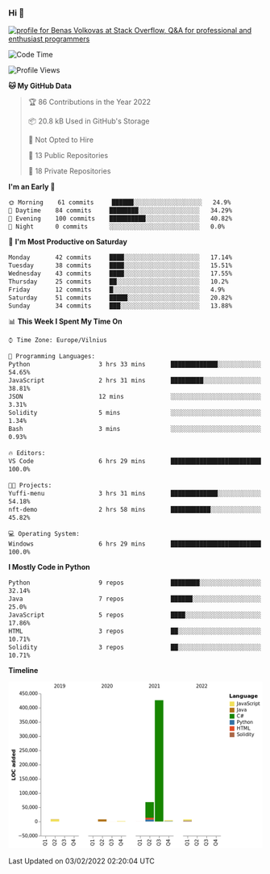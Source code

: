 ### Hi 👋
<a href="https://stackoverflow.com/users/14954249/benas-volkovas"><img src="https://stackoverflow.com/users/flair/14954249.png?theme=dark" width="208" height="58" alt="profile for Benas Volkovas at Stack Overflow, Q&amp;A for professional and enthusiast programmers" title="profile for Benas Volkovas at Stack Overflow, Q&amp;A for professional and enthusiast programmers"></a>

<!--START_SECTION:waka-->
![Code Time](http://img.shields.io/badge/Code%20Time-561%20hrs%2043%20mins-blue)

![Profile Views](http://img.shields.io/badge/Profile%20Views-0-blue)

**🐱 My GitHub Data** 

> 🏆 86 Contributions in the Year 2022
 > 
> 📦 20.8 kB Used in GitHub's Storage 
 > 
> 🚫 Not Opted to Hire
 > 
> 📜 13 Public Repositories 
 > 
> 🔑 18 Private Repositories  
 > 
**I'm an Early 🐤** 

```text
🌞 Morning    61 commits     ██████░░░░░░░░░░░░░░░░░░░   24.9% 
🌆 Daytime    84 commits     ████████░░░░░░░░░░░░░░░░░   34.29% 
🌃 Evening    100 commits    ██████████░░░░░░░░░░░░░░░   40.82% 
🌙 Night      0 commits      ░░░░░░░░░░░░░░░░░░░░░░░░░   0.0%

```
📅 **I'm Most Productive on Saturday** 

```text
Monday       42 commits     ████░░░░░░░░░░░░░░░░░░░░░   17.14% 
Tuesday      38 commits     ████░░░░░░░░░░░░░░░░░░░░░   15.51% 
Wednesday    43 commits     ████░░░░░░░░░░░░░░░░░░░░░   17.55% 
Thursday     25 commits     ██░░░░░░░░░░░░░░░░░░░░░░░   10.2% 
Friday       12 commits     █░░░░░░░░░░░░░░░░░░░░░░░░   4.9% 
Saturday     51 commits     █████░░░░░░░░░░░░░░░░░░░░   20.82% 
Sunday       34 commits     ███░░░░░░░░░░░░░░░░░░░░░░   13.88%

```


📊 **This Week I Spent My Time On** 

```text
⌚︎ Time Zone: Europe/Vilnius

💬 Programming Languages: 
Python                   3 hrs 33 mins       █████████████░░░░░░░░░░░░   54.65% 
JavaScript               2 hrs 31 mins       █████████░░░░░░░░░░░░░░░░   38.81% 
JSON                     12 mins             ░░░░░░░░░░░░░░░░░░░░░░░░░   3.31% 
Solidity                 5 mins              ░░░░░░░░░░░░░░░░░░░░░░░░░   1.34% 
Bash                     3 mins              ░░░░░░░░░░░░░░░░░░░░░░░░░   0.93%

🔥 Editors: 
VS Code                  6 hrs 29 mins       █████████████████████████   100.0%

🐱‍💻 Projects: 
Yuffi-menu               3 hrs 31 mins       █████████████░░░░░░░░░░░░   54.18% 
nft-demo                 2 hrs 58 mins       ███████████░░░░░░░░░░░░░░   45.82%

💻 Operating System: 
Windows                  6 hrs 29 mins       █████████████████████████   100.0%

```

**I Mostly Code in Python** 

```text
Python                   9 repos             ████████░░░░░░░░░░░░░░░░░   32.14% 
Java                     7 repos             ██████░░░░░░░░░░░░░░░░░░░   25.0% 
JavaScript               5 repos             ████░░░░░░░░░░░░░░░░░░░░░   17.86% 
HTML                     3 repos             ██░░░░░░░░░░░░░░░░░░░░░░░   10.71% 
Solidity                 3 repos             ██░░░░░░░░░░░░░░░░░░░░░░░   10.71%

```


**Timeline**

![Chart not found](https://raw.githubusercontent.com/BenasVolkovas/BenasVolkovas/main/charts/bar_graph.png) 


 Last Updated on 03/02/2022 02:20:04 UTC
<!--END_SECTION:waka-->

